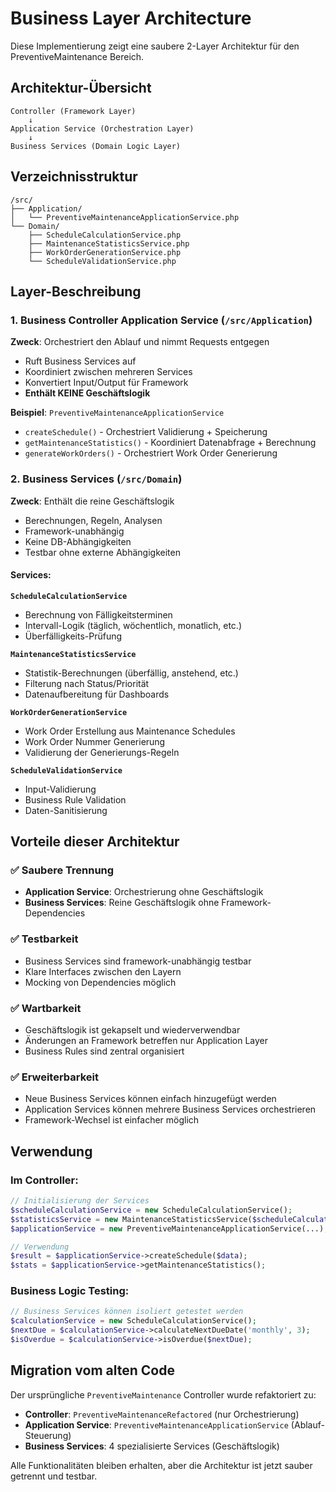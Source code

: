 # Business Layer Architecture

Diese Implementierung zeigt eine saubere 2-Layer Architektur für den PreventiveMaintenance Bereich.

## Architektur-Übersicht

```
Controller (Framework Layer)
    ↓
Application Service (Orchestration Layer)
    ↓
Business Services (Domain Logic Layer)
```

## Verzeichnisstruktur

```
/src/
├── Application/
│   └── PreventiveMaintenanceApplicationService.php
└── Domain/
    ├── ScheduleCalculationService.php
    ├── MaintenanceStatisticsService.php
    ├── WorkOrderGenerationService.php
    └── ScheduleValidationService.php
```

## Layer-Beschreibung

### 1. Business Controller Application Service (`/src/Application`)

**Zweck**: Orchestriert den Ablauf und nimmt Requests entgegen
- Ruft Business Services auf
- Koordiniert zwischen mehreren Services
- Konvertiert Input/Output für Framework
- **Enthält KEINE Geschäftslogik**

**Beispiel**: `PreventiveMaintenanceApplicationService`
- `createSchedule()` - Orchestriert Validierung + Speicherung
- `getMaintenanceStatistics()` - Koordiniert Datenabfrage + Berechnung
- `generateWorkOrders()` - Orchestriert Work Order Generierung

### 2. Business Services (`/src/Domain`)

**Zweck**: Enthält die reine Geschäftslogik
- Berechnungen, Regeln, Analysen
- Framework-unabhängig
- Keine DB-Abhängigkeiten
- Testbar ohne externe Abhängigkeiten

#### Services:

**`ScheduleCalculationService`**
- Berechnung von Fälligkeitsterminen
- Intervall-Logik (täglich, wöchentlich, monatlich, etc.)
- Überfälligkeits-Prüfung

**`MaintenanceStatisticsService`**
- Statistik-Berechnungen (überfällig, anstehend, etc.)
- Filterung nach Status/Priorität
- Datenaufbereitung für Dashboards

**`WorkOrderGenerationService`**
- Work Order Erstellung aus Maintenance Schedules
- Work Order Nummer Generierung
- Validierung der Generierungs-Regeln

**`ScheduleValidationService`**
- Input-Validierung
- Business Rule Validation
- Daten-Sanitisierung

## Vorteile dieser Architektur

### ✅ Saubere Trennung
- **Application Service**: Orchestrierung ohne Geschäftslogik
- **Business Services**: Reine Geschäftslogik ohne Framework-Dependencies

### ✅ Testbarkeit
- Business Services sind framework-unabhängig testbar
- Klare Interfaces zwischen den Layern
- Mocking von Dependencies möglich

### ✅ Wartbarkeit
- Geschäftslogik ist gekapselt und wiederverwendbar
- Änderungen an Framework betreffen nur Application Layer
- Business Rules sind zentral organisiert

### ✅ Erweiterbarkeit
- Neue Business Services können einfach hinzugefügt werden
- Application Services können mehrere Business Services orchestrieren
- Framework-Wechsel ist einfacher möglich

## Verwendung

### Im Controller:
```php
// Initialisierung der Services
$scheduleCalculationService = new ScheduleCalculationService();
$statisticsService = new MaintenanceStatisticsService($scheduleCalculationService);
$applicationService = new PreventiveMaintenanceApplicationService(...);

// Verwendung
$result = $applicationService->createSchedule($data);
$stats = $applicationService->getMaintenanceStatistics();
```

### Business Logic Testing:
```php
// Business Services können isoliert getestet werden
$calculationService = new ScheduleCalculationService();
$nextDue = $calculationService->calculateNextDueDate('monthly', 3);
$isOverdue = $calculationService->isOverdue($nextDue);
```

## Migration vom alten Code

Der ursprüngliche `PreventiveMaintenance` Controller wurde refaktoriert zu:
- **Controller**: `PreventiveMaintenanceRefactored` (nur Orchestrierung)
- **Application Service**: `PreventiveMaintenanceApplicationService` (Ablauf-Steuerung)
- **Business Services**: 4 spezialisierte Services (Geschäftslogik)

Alle Funktionalitäten bleiben erhalten, aber die Architektur ist jetzt sauber getrennt und testbar.